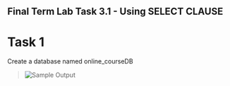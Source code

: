 ## Final Term Lab Task 3.1 - Using SELECT CLAUSE

# Task 1
Create a database named online_courseDB 
> ![Sample Output]()


